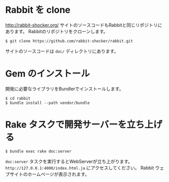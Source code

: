# Rabbit を clone

http://rabbit-shocker.org/ サイトのソースコードもRabbitと同じリポジトリにあります。
Rabbitのリポジトリをクローンします。

```
$ git clone https://github.com/rabbit-shocker/rabbit.git
```

サイトのソースコードは `doc/` ディレクトリにあります。

# Gem のインストール

開発に必要なライブラリをBundlerでインストールします。

```
$ cd rabbit
$ bundle install --path vendor/bundle
```

# Rake タスクで開発サーバーを立ち上げる

```
$ bundle exec rake doc:server
```

`doc:server` タスクを実行するとWebServerが立ち上がります。`http://127.0.0.1:4000/index.html.ja` にアクセスしてください。
Rabbit ウェブサイトのホームページが表示されます。
